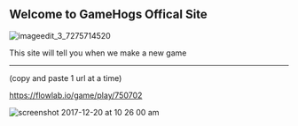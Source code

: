 ## Welcome to GameHogs Offical Site


![imageedit_3_7275714520](https://user-images.githubusercontent.com/33466744/34217034-d3fd8d1c-e56f-11e7-82a4-266df63b602b.gif)


This site will tell you when we make a new game
________________________________________________________________________________________________________________________________________________________________________________________


(copy and paste 1 url at a time)


https://flowlab.io/game/play/750702

![screenshot 2017-12-20 at 10 26 00 am](https://user-images.githubusercontent.com/33466744/34217134-3a915018-e570-11e7-977b-c238bfc6bae2.png)

